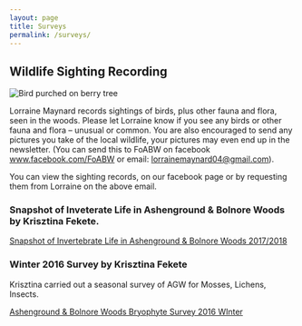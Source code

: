 ```yaml
---
layout: page
title: Surveys
permalink: /surveys/
---
```


## Wildlife Sighting Recording

![Bird purched on berry tree](uploads/2016/01/REDWING-JOANNA-PHOTO-640x480.jpg)

Lorraine Maynard records sightings of birds, plus other fauna and flora, seen in the woods. Please let Lorraine know if you see any birds or other fauna and flora – unusual or common. You are also encouraged to send any pictures you take of the local wildlife, your pictures may even end up in the newsletter. (You can send this to FoABW on facebook www.facebook.com/FoABW or email: lorrainemaynard04@gmail.com).

You can view the sighting records, on our facebook page or by requesting them from Lorraine on the above email.

### Snapshot of Inveterate Life in Ashenground & Bolnore Woods by Krisztina Fekete.

[Snapshot of Invertebrate Life in Ashenground & Bolnore Woods 2017/2018](uploads/2019/07/Ashenground-Woods-article.pdf)

### Winter 2016 Survey by Krisztina Fekete

Krisztina carried out a seasonal survey of AGW for Mosses, Lichens, Insects.

[Ashenground & Bolnore Woods Bryophyte Survey 2016 WInter](uploads/2017/03/Ashenground-Bolnore-Woods-Bryophyte-Survey-2016-WInter.pdf)
